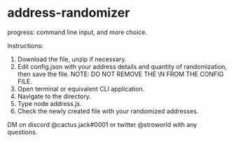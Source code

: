 # address-randomizer

progress: command line input, and more choice.

Instructions:

1. Download the file, unzip if necessary.
2. Edit config.json with your address details and quantity of randomization, then save the file.  NOTE: DO NOT REMOVE THE \N FROM THE CONFIG FILE.
3. Open terminal or equivalent CLI application.
4. Navigate to the directory.
5. Type node address.js.
6. Check the newly created file with your randomized addresses.

DM on discord @cactus jack#0001 or twitter @stroworld with any questions.

